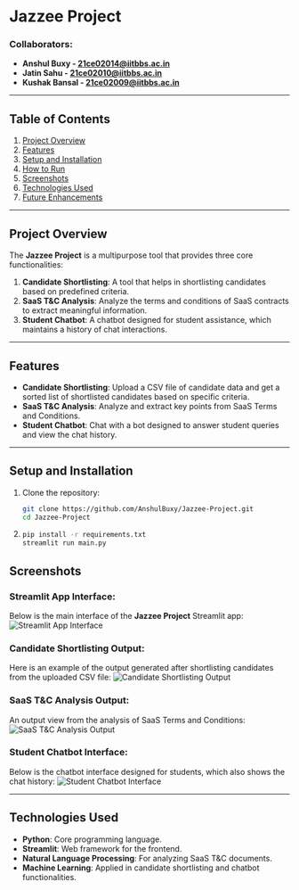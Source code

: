 # Jazzee Project

### Collaborators:
- **Anshul Buxy - 21ce02014@iitbbs.ac.in**
- **Jatin Sahu - 21ce02010@iitbbs.ac.in**
- **Kushak Bansal - 21ce02009@iitbbs.ac.in**

---

## Table of Contents
1. [Project Overview](#project-overview)
2. [Features](#features)
3. [Setup and Installation](#setup-and-installation)
4. [How to Run](#how-to-run)
5. [Screenshots](#screenshots)
6. [Technologies Used](#technologies-used)
7. [Future Enhancements](#future-enhancements)

---

## Project Overview
The **Jazzee Project** is a multipurpose tool that provides three core functionalities:
1. **Candidate Shortlisting**: A tool that helps in shortlisting candidates based on predefined criteria.
2. **SaaS T&C Analysis**: Analyze the terms and conditions of SaaS contracts to extract meaningful information.
3. **Student Chatbot**: A chatbot designed for student assistance, which maintains a history of chat interactions.

---

## Features
- **Candidate Shortlisting**: Upload a CSV file of candidate data and get a sorted list of shortlisted candidates based on specific criteria.
- **SaaS T&C Analysis**: Analyze and extract key points from SaaS Terms and Conditions.
- **Student Chatbot**: Chat with a bot designed to answer student queries and view the chat history.

---

## Setup and Installation
1. Clone the repository:
   ```bash
   git clone https://github.com/AnshulBuxy/Jazzee-Project.git
   cd Jazzee-Project

2. ```bash
   pip install -r requirements.txt
   streamlit run main.py


## Screenshots

### Streamlit App Interface:
Below is the main interface of the **Jazzee Project** Streamlit app:
![Streamlit App Interface](https://raw.githubusercontent.com/AnshulBuxy/Jazzee-Project/main/screenshots/app_interface.png)

### Candidate Shortlisting Output:
Here is an example of the output generated after shortlisting candidates from the uploaded CSV file:
![Candidate Shortlisting Output](https://raw.githubusercontent.com/AnshulBuxy/Jazzee-Project/main/screenshots/candidate_shortlisting_output.png)

### SaaS T&C Analysis Output:
An output view from the analysis of SaaS Terms and Conditions:
![SaaS T&C Analysis Output](https://raw.githubusercontent.com/AnshulBuxy/Jazzee-Project/main/screenshots/saas_analysis_output.png)

### Student Chatbot Interface:
Below is the chatbot interface designed for students, which also shows the chat history:
![Student Chatbot Interface](https://raw.githubusercontent.com/AnshulBuxy/Jazzee-Project/main/screenshots/student_chatbot.png)

---

## Technologies Used
- **Python**: Core programming language.
- **Streamlit**: Web framework for the frontend.
- **Natural Language Processing**: For analyzing SaaS T&C documents.
- **Machine Learning**: Applied in candidate shortlisting and chatbot functionalities.
